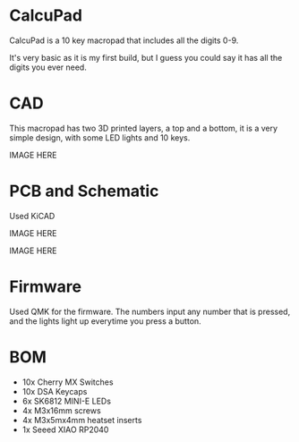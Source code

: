 # CalcuPad

CalcuPad is a 10 key macropad that includes all the digits 0-9.

It's very basic as it is my first build, but I guess you could say it has all the digits you ever need.

# CAD

This macropad has two 3D printed layers, a top and a bottom, it is a very simple design, with some LED lights and 10 keys.

IMAGE HERE

# PCB and Schematic

Used KiCAD

IMAGE HERE

IMAGE HERE

# Firmware

Used QMK for the firmware. The numbers input any number that is pressed, and the lights light up everytime you press a button.

# BOM

- 10x Cherry MX Switches
- 10x DSA Keycaps
- 6x SK6812 MINI-E LEDs
- 4x M3x16mm screws
- 4x M3x5mx4mm heatset inserts
- 1x Seeed XIAO RP2040

